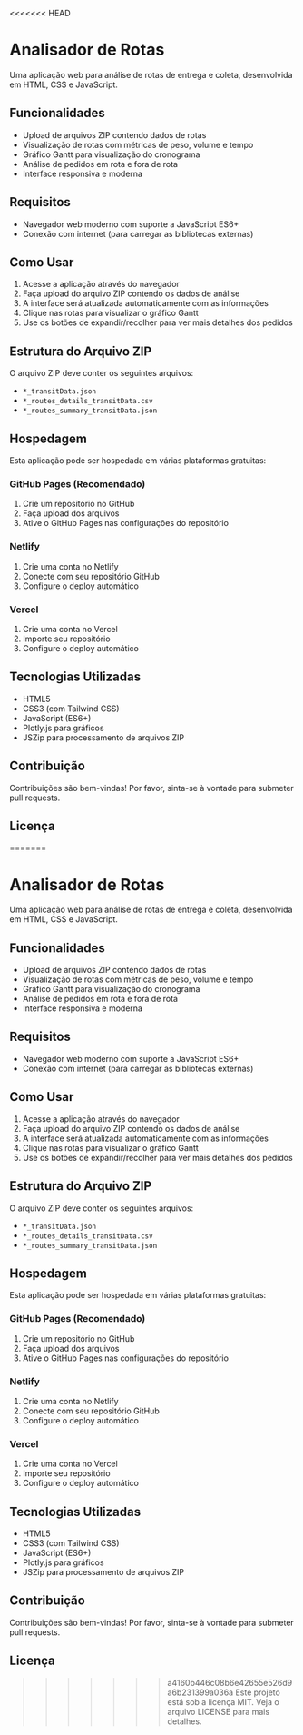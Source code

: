 <<<<<<< HEAD
# Analisador de Rotas

Uma aplicação web para análise de rotas de entrega e coleta, desenvolvida em HTML, CSS e JavaScript.

## Funcionalidades

- Upload de arquivos ZIP contendo dados de rotas
- Visualização de rotas com métricas de peso, volume e tempo
- Gráfico Gantt para visualização do cronograma
- Análise de pedidos em rota e fora de rota
- Interface responsiva e moderna

## Requisitos

- Navegador web moderno com suporte a JavaScript ES6+
- Conexão com internet (para carregar as bibliotecas externas)

## Como Usar

1. Acesse a aplicação através do navegador
2. Faça upload do arquivo ZIP contendo os dados de análise
3. A interface será atualizada automaticamente com as informações
4. Clique nas rotas para visualizar o gráfico Gantt
5. Use os botões de expandir/recolher para ver mais detalhes dos pedidos

## Estrutura do Arquivo ZIP

O arquivo ZIP deve conter os seguintes arquivos:
- `*_transitData.json`
- `*_routes_details_transitData.csv`
- `*_routes_summary_transitData.json`

## Hospedagem

Esta aplicação pode ser hospedada em várias plataformas gratuitas:

### GitHub Pages (Recomendado)
1. Crie um repositório no GitHub
2. Faça upload dos arquivos
3. Ative o GitHub Pages nas configurações do repositório

### Netlify
1. Crie uma conta no Netlify
2. Conecte com seu repositório GitHub
3. Configure o deploy automático

### Vercel
1. Crie uma conta no Vercel
2. Importe seu repositório
3. Configure o deploy automático

## Tecnologias Utilizadas

- HTML5
- CSS3 (com Tailwind CSS)
- JavaScript (ES6+)
- Plotly.js para gráficos
- JSZip para processamento de arquivos ZIP

## Contribuição

Contribuições são bem-vindas! Por favor, sinta-se à vontade para submeter pull requests.

## Licença

=======
# Analisador de Rotas

Uma aplicação web para análise de rotas de entrega e coleta, desenvolvida em HTML, CSS e JavaScript.

## Funcionalidades

- Upload de arquivos ZIP contendo dados de rotas
- Visualização de rotas com métricas de peso, volume e tempo
- Gráfico Gantt para visualização do cronograma
- Análise de pedidos em rota e fora de rota
- Interface responsiva e moderna

## Requisitos

- Navegador web moderno com suporte a JavaScript ES6+
- Conexão com internet (para carregar as bibliotecas externas)

## Como Usar

1. Acesse a aplicação através do navegador
2. Faça upload do arquivo ZIP contendo os dados de análise
3. A interface será atualizada automaticamente com as informações
4. Clique nas rotas para visualizar o gráfico Gantt
5. Use os botões de expandir/recolher para ver mais detalhes dos pedidos

## Estrutura do Arquivo ZIP

O arquivo ZIP deve conter os seguintes arquivos:
- `*_transitData.json`
- `*_routes_details_transitData.csv`
- `*_routes_summary_transitData.json`

## Hospedagem

Esta aplicação pode ser hospedada em várias plataformas gratuitas:

### GitHub Pages (Recomendado)
1. Crie um repositório no GitHub
2. Faça upload dos arquivos
3. Ative o GitHub Pages nas configurações do repositório

### Netlify
1. Crie uma conta no Netlify
2. Conecte com seu repositório GitHub
3. Configure o deploy automático

### Vercel
1. Crie uma conta no Vercel
2. Importe seu repositório
3. Configure o deploy automático

## Tecnologias Utilizadas

- HTML5
- CSS3 (com Tailwind CSS)
- JavaScript (ES6+)
- Plotly.js para gráficos
- JSZip para processamento de arquivos ZIP

## Contribuição

Contribuições são bem-vindas! Por favor, sinta-se à vontade para submeter pull requests.

## Licença

>>>>>>> a4160b446c08b6e42655e526d9a6b231399a036a
Este projeto está sob a licença MIT. Veja o arquivo LICENSE para mais detalhes. 